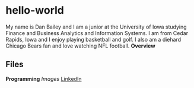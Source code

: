 # hello-world
My name is Dan Bailey and I am a junior at the University of Iowa studying Finance and Business Analytics and Information Systems. I am from Cedar Rapids, Iowa and I enjoy playing basketball and golf. I also am a diehard Chicago Bears fan and love watching NFL football.
**Overview**
## **Files**
**Programming**
*Images*
[LinkedIn](https://www.linkedin.com/in/daniel-bailey-833480187/)
